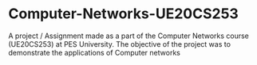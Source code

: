 # Computer-Networks-UE20CS253
A project / Assignment  made as a part of the Computer Networks course (UE20CS253) at PES University. The objective of the project was to demonstrate the applications of Computer networks
